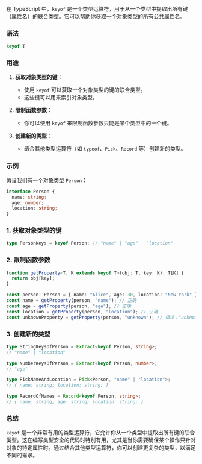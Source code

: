在 TypeScript 中，`keyof` 是一个类型运算符，用于从一个类型中提取出所有键（属性名）的联合类型。它可以帮助你获取一个对象类型的所有公共属性名。

### 语法
```typescript
keyof T
```

### 用途
1. **获取对象类型的键**：
   - 使用 `keyof` 可以获取一个对象类型的键的联合类型。
   - 这些键可以用来索引对象类型。

2. **限制函数参数**：
   - 你可以使用 `keyof` 来限制函数参数只能是某个类型中的一个键。

3. **创建新的类型**：
   - 结合其他类型运算符（如 `typeof`、`Pick`、`Record` 等）创建新的类型。

### 示例
假设我们有一个对象类型 `Person`：

```typescript
interface Person {
  name: string;
  age: number;
  location: string;
}
```

### 1. 获取对象类型的键
```typescript
type PersonKeys = keyof Person; // "name" | "age" | "location"
```

### 2. 限制函数参数
```typescript
function getProperty<T, K extends keyof T>(obj: T, key: K): T[K] {
  return obj[key];
}

const person: Person = { name: "Alice", age: 30, location: "New York" };
const name = getProperty(person, "name"); // 正确
const age = getProperty(person, "age"); // 正确
const location = getProperty(person, "location"); // 正确
const unknownProperty = getProperty(person, "unknown"); // 错误："unknown" 不是 Person 的键
```

### 3. 创建新的类型
```typescript
type StringKeysOfPerson = Extract<keyof Person, string>;
// "name" | "location"

type NumberKeysOfPerson = Extract<keyof Person, number>;
// "age"

type PickNameAndLocation = Pick<Person, "name" | "location">;
// { name: string; location: string; }

type RecordOfNames = Record<keyof Person, string>;
// { name: string; age: string; location: string; }
```

### 总结
`keyof` 是一个非常有用的类型运算符，它允许你从一个类型中提取出所有键的联合类型。这在编写类型安全的代码时特别有用，尤其是当你需要确保某个操作只针对对象的特定属性时。通过结合其他类型运算符，你可以创建更复杂的类型，以满足不同的需求。